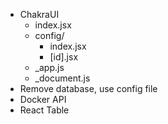 - ChakraUI
  - index.jsx
  - config/
    - index.jsx
    - [id].jsx
  - _app.js
  - _document.js
- Remove database, use config file
- Docker API
- React Table